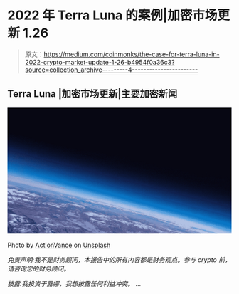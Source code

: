 # 2022 年 Terra Luna 的案例|加密市场更新 1.26

> 原文：<https://medium.com/coinmonks/the-case-for-terra-luna-in-2022-crypto-market-update-1-26-b4954f0a36c3?source=collection_archive---------4----------------------->

## Terra Luna |加密市场更新|主要加密新闻

![](img/47ff0f4b2c5b9d31b02c7f0ff1b95678.png)

Photo by [ActionVance](https://unsplash.com/@actionvance?utm_source=medium&utm_medium=referral) on [Unsplash](https://unsplash.com?utm_source=medium&utm_medium=referral)

*免责声明:我不是财务顾问，本报告中的所有内容都是财务观点。参与 crypto 前，请咨询您的财务顾问。*

*披露:我投资于露娜，我想披露任何利益冲突。* …